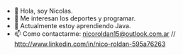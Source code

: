 - 👋 Hola, soy Nicolas.
- 👀 Me interesan los deportes y programar.
- 🌱 Actualmente estoy aprendiendo Java.
- 📫 Como contactarme: nicoroldan15@outlook.com.ar // http://www.linkedin.com/in/nico-roldan-595a76263

<!---
Athan98/Athan98 is a ✨ special ✨ repository because its `README.md` (this file) appears on your GitHub profile.
You can click the Preview link to take a look at your changes.
--->
